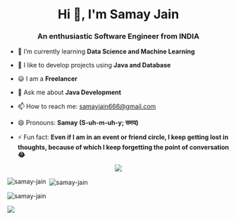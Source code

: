 <h1 align="center">Hi 👋, I'm Samay Jain</h1>
<h3 align="center">An enthusiastic Software Engineer from INDIA</h3>


- 🌱 I’m currently learning **Data Science and Machine Learning**
  
- 👯 I like to develop projects using **Java and Database**
  
- 😃 I am a **Freelancer**

- 💬 Ask me about **Java Development**
  
- 📫 How to reach me: samayjain666@gmail.com

- 😄 Pronouns: **Samay (S-uh-m-uh-y; समय)**
  
- ⚡ Fun fact: **Even if I am in an event or friend circle, I keep getting lost in thoughts, because of which I keep forgetting the point of conversation😂**


<p align="center">
  <a href="https://skillicons.dev">
    <img src="https://skillicons.dev/icons?i=java,python,mysql,sqlite,eclipse,androidstudio,git,github" />
  </a>
</p>

<p><img align="left" src="https://github-readme-stats.vercel.app/api/top-langs?username=samay-jain&show_icons=true&locale=en&layout=compact" alt="samay-jain" /></p>
<p>&nbsp;<img align="center" src="https://github-readme-stats.vercel.app/api?username=samay-jain&show_icons=true&locale=en" alt="samay-jain" /></p>
<p><img align="center" src="https://github-readme-streak-stats.herokuapp.com/?user=samay-jain&" alt="samay-jain" /></p>
<p><img align="center" src="http://github-profile-summary-cards.vercel.app/api/cards/profile-details?username=samay-jain&theme=nord_dark"/></p>

